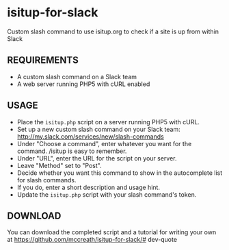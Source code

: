 # isitup-for-slack

Custom slash command to use isitup.org to check if a site is up from within Slack

## REQUIREMENTS

* A custom slash command on a Slack team
* A web server running PHP5 with cURL enabled

## USAGE

* Place the `isitup.php` script on a server running PHP5 with cURL.
* Set up a new custom slash command on your Slack team: http://my.slack.com/services/new/slash-commands
* Under "Choose a command", enter whatever you want for the command. /isitup is easy to remember.
* Under "URL", enter the URL for the script on your server.
* Leave "Method" set to "Post".
* Decide whether you want this command to show in the autocomplete list for slash commands.
* If you do, enter a short description and usage hint.
* Update the `isitup.php` script with your slash command's token.

## DOWNLOAD 

You can download the completed script and a tutorial for writing your own at https://github.com/mccreath/isitup-for-slack/# dev-quote

